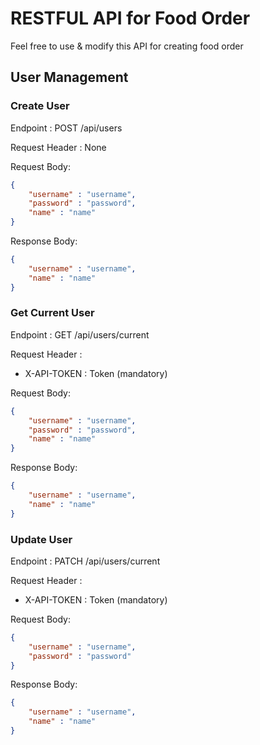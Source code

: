 # RESTFUL API for Food Order

Feel free to use & modify this API for creating food order

## User Management

### Create User
Endpoint : POST /api/users

Request Header : None

Request Body:
```json
{
    "username" : "username",
    "password" : "password",
    "name" : "name"
}
```

Response Body:
```json
{
    "username" : "username",    
    "name" : "name"
}
```

### Get Current User
Endpoint : GET /api/users/current

Request Header :

* X-API-TOKEN : Token (mandatory)

Request Body:
```json
{
    "username" : "username",
    "password" : "password",
    "name" : "name"
}
```

Response Body:
```json
{
    "username" : "username",    
    "name" : "name"
}
```

### Update User
Endpoint : PATCH /api/users/current

Request Header :

* X-API-TOKEN : Token (mandatory)

Request Body:
```json
{
    "username" : "username",
    "password" : "password"    
}
```

Response Body:
```json
{
    "username" : "username",    
    "name" : "name"
}
```